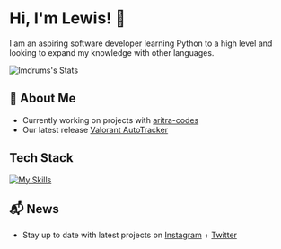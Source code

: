 # Hi, I'm Lewis! 👋

I am an aspiring software developer learning Python to a high level and looking to expand my knowledge with other languages.

![lmdrums's Stats](https://github-readme-stats.vercel.app/api?username=lmdrums&theme=vue-dark&show_icons=true&hide_border=true&count_private=true)

## 🚀 About Me

- Currently working on projects with [aritra-codes](https://github.com/aritra-codes)
- Our latest release [Valorant AutoTracker](https://github.com/aritra-codes/valorant-autotracker)

## Tech Stack
[![My Skills](https://skillicons.dev/icons?i=py,html,css,js)](https://skillicons.dev)

## 📬 News

- Stay up to date with latest projects on [Instagram](https://instagram.com/lmprogramming) + [Twitter](https://twitter.com/lmprogramming)

